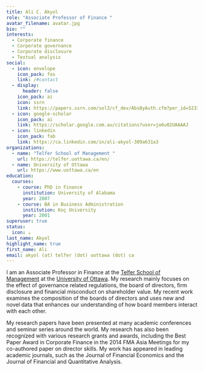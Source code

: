 ```yaml
---
title: Ali C. Akyol
role: "Associate Professor of Finance "
avatar_filename: avatar.jpg
bio: ""
interests:
  - Corporate finance
  - Corporate governance
  - Corporate disclosure
  - Textual analysis
social:
  - icon: envelope
    icon_pack: fas
    link: /#contact
  - display:
      header: false
    icon_pack: ai
    icon: ssrn
    link: https://papers.ssrn.com/sol3/cf_dev/AbsByAuth.cfm?per_id=523338
  - icon: google-scholar
    icon_pack: ai
    link: https://scholar.google.com.au/citations?user=jo6u02UAAAAJ
  - icon: linkedin
    icon_pack: fab
    link: https://ca.linkedin.com/in/ali-akyol-309a631a3
organizations:
  - name: "Telfer School of Management "
    url: https://telfer.uottawa.ca/en/
  - name: University of Ottawa
    url: https://www.uottawa.ca/en
education:
  courses:
    - course: PhD in Finance
      institution: University of Alabama
      year: 2007
    - course: BA in Business Administration
      institution: Koç University
      year: 2001
superuser: true
status:
  icon: ☕️
last_name: Akyol
highlight_name: true
first_name: Ali
email: akyol (at) telfer (dot) uottawa (dot) ca
---
```

I am an Associate Professor in Finance at the [Telfer School of Management](https://telfer.uottawa.ca/en/) at the [University of Ottawa](https://www.uottawa.ca/en). My research mainly focuses on the effect of governance related regulations, the board of directors, firm disclosure and financial misconduct on shareholder value. My recent work examines the composition of the boards of directors and uses new and novel data that enhances our understanding of how board members interact with each other.

My research papers have been presented at many academic conferences and seminar series around the world. My research has also been recognized with various research grants and awards, including the Best Paper Award in Corporate Finance in the 2014 FMA Asia Meetings for my co-authored paper on director skills. My work has appeared in leading academic journals, such as the Journal of Financial Economics and the Journal of Financial and Quantitative Analysis.
